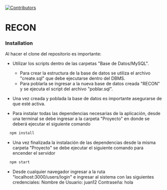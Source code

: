 [![Contributors][contributors-shield]][contributors-url]
# RECON
### Installation
Al hacer el clone del repositorio es importante:
* Utilizar los scripts dentro de las carpetas "Base de Datos/MySQL". 
  * Para crear la estructura de la base de datos se utiliza el archivo "create.sql" que debe ejecutarse dentro del DBMS.
  * Para poblarla se ingresar a la nueva base de datos creada "RECON" y se ejecuta el script del archivo "poblar.sql".
* Una vez creada y poblada la base de datos es importante asegurarse de que esté activa.

* Para instalar todas las dependencias necesarias de la aplicación, desde una terminal se debe ingresar a la carpeta "Proyecto" en donde se deberá ejecutar el siguiente comando
```sh
  npm install
  ```
* Una vez finalizada la instalación de las dependencias desde la misma carpeta "Proyecto" se debe ejecutar el siguiente comando para encender el servidor
```sh
  npm start
  ```
* Desde cualquier navegador ingresar a la ruta "localhost:3000/users/login" e ingresar al sistema con las siguientes credenciales:
    Nombre de Usuario: juan12
    Contraseña: hola

[contributors-shield]: https://img.shields.io/github/contributors/JR-espacial/RECON.svg?style=for-the-badge
[contributors-url]: https://github.com/JR-espacial/RECON/graphs/contributors
